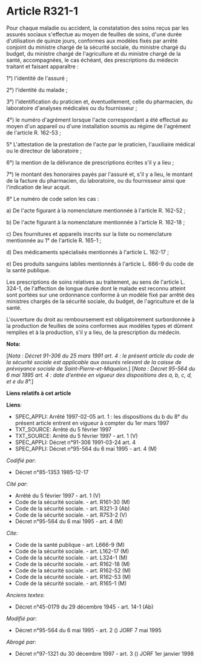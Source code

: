 # Article R321-1

Pour chaque maladie ou accident, la constatation des soins reçus par les assurés sociaux s'effectue au moyen de feuilles de
soins, d'une durée d'utilisation de quinze jours, conformes aux modèles fixés par arrêté conjoint du ministre chargé de la
sécurité sociale, du ministre chargé du budget, du ministre chargé de l'agriculture et du ministre chargé de la santé,
accompagnées, le cas échéant, des prescriptions du médecin traitant et faisant apparaître : 

1°) l'identité de l'assuré ; 

2°) l'identité du malade ; 

3°) l'identification du praticien et, éventuellement, celle du pharmacien, du laboratoire d'analyses médicales ou du
fournisseur ; 

4°) le numéro d'agrément lorsque l'acte correspondant a été effectué au moyen d'un appareil ou d'une installation soumis au
régime de l'agrément de l'article R. 162-53 ; 

5° L'attestation de la prestation de l'acte par le praticien, l'auxiliaire médical ou le directeur de laboratoire ;

6°) la mention de la délivrance de prescriptions écrites s'il y a lieu ; 

7°) le montant des honoraires payés par l'assuré et, s'il y a lieu, le montant de la facture du pharmacien, du laboratoire,
ou du fournisseur ainsi que l'indication de leur acquit. 

8° Le numéro de code selon les cas :

a) De l'acte figurant à la nomenclature mentionnée à l'article R. 162-52 ;

b) De l'acte figurant à la nomenclature mentionnée à l'article R. 162-18 ;

c) Des fournitures et appareils inscrits sur la liste ou nomenclature mentionnée au 1° de l'article R. 165-1 ;

d) Des médicaments spécialisés mentionnés à l'article L. 162-17 ;

e) Des produits sanguins labiles mentionnés à l'article L. 666-9 du code de la santé publique.

Les prescriptions de soins relatives au traitement, au sens de l'article L. 324-1, de l'affection de longue durée dont le
malade est reconnu atteint sont portées sur une ordonnance conforme à un modèle fixé par arrêté des ministres chargés de la
sécurité sociale, du budget, de l'agriculture et de la santé.

L'ouverture du droit au remboursement est obligatoirement surbordonnée à la production de feuilles de soins conformes aux
modèles types et dûment remplies et à la production, s'il y a lieu, de la prescription du médecin.

**Nota:**

[*Nota : Décret 91-306 du 25 mars 1991 art. 4 : le présent article du code de la sécurité sociale est applicable aux assurés
relevant de la caisse de prévoyance sociale de Saint-Pierre-et-Miquelon.*]    [*Nota : Décret 95-564 du 6 mai 1995 art. 4 :
date d'entrée en vigueur des dispositions des a, b, c, d, et e du 8°.*]

**Liens relatifs à cet article**

**Liens**:

  - SPEC_APPLI: Arrêté 1997-02-05 art. 1 : les dispositions du b du 8° du présent article entrent en vigueur à compter du 1er mars 1997
  - TXT_SOURCE: Arrêté du 5 février 1997
  - TXT_SOURCE: Arrêté du 5 février 1997 - art. 1 (V)
  - SPEC_APPLI: Décret n°91-306 1991-03-24 art. 4
  - SPEC_APPLI: Décret n°95-564 du 6 mai 1995 - art. 4 (M)

_Codifié par_:

  - Décret n°85-1353 1985-12-17

_Cité par_:

  - Arrêté du 5 février 1997 - art. 1 (V)
  - Code de la sécurité sociale. - art. R161-30 (M)
  - Code de la sécurité sociale. - art. R321-3 (Ab)
  - Code de la sécurité sociale. - art. R753-2 (V)
  - Décret n°95-564 du 6 mai 1995 - art. 4 (M)

_Cite_:

  - Code de la santé publique - art. L666-9 (M)
  - Code de la sécurité sociale. - art. L162-17 (M)
  - Code de la sécurité sociale. - art. L324-1 (M)
  - Code de la sécurité sociale. - art. R162-18 (M)
  - Code de la sécurité sociale. - art. R162-52 (M)
  - Code de la sécurité sociale. - art. R162-53 (M)
  - Code de la sécurité sociale. - art. R165-1 (M)

_Anciens textes_:

  - Décret n°45-0179 du 29 décembre 1945 - art. 14-1 (Ab)

_Modifié par_:

  - Décret n°95-564 du 6 mai 1995 - art. 2 () JORF 7 mai 1995

_Abrogé par_:

  - Décret n°97-1321 du 30 décembre 1997 - art. 3 () JORF 1er janvier 1998

